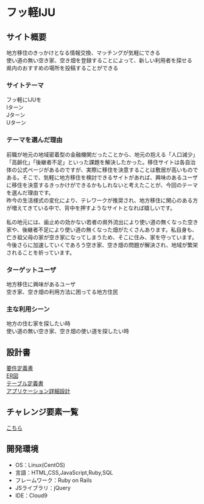 # フッ軽IJU

## サイト概要
地方移住のきっかけとなる情報交換、マッチングが気軽にできる<br>
使い道の無い空き家、空き畑を登録することによって、新しい利用者を探せる<br>
県内のおすすめの場所を投稿することができる

### サイトテーマ
フッ軽にIJUを<br>
Iターン<br>
Jターン<br>
Uターン

### テーマを選んだ理由
前職が地元の地域密着型の金融機関だったことから、地元の抱える「人口減少」「高齢化」「後継者不足」といった課題を解決したかった。移住サイトは各自治体の公式ページがあるのですが、実際に移住を決意することは敷居が高いものである。そこで、気軽に地方移住を検討できるサイトがあれば、興味のあるユーザに移住を決意するきっかけができるかもしれないと考えたことが、今回のテーマを選んだ理由です。<br>
昨今の生活様式の変化により、テレワークが推奨され、地方移住に関心のある方が増えてきている中で、背中を押すようなサイトとなれば嬉しいです。<br>
<br>
私の地元には、歯止めの効かない若者の県外流出により使い道の無くなった空き家や、後継者不足により使い道の無くなった畑がたくさんあります。私自身も、亡き祖父母の家が空き家になってしまうため、そこに住み、家を守っています。今後さらに加速していくであろう空き家、空き畑の問題が解決され、地域が繁栄されることを祈っています。

### ターゲットユーザ
地方移住に興味があるユーザ<br>
空き家、空き畑の利用方法に困ってる地方住民

### 主な利用シーン
地方の住む家を探したい時<br>
使い道の無い空き家、空き畑の使い道を探したい時

## 設計書
[要件定義書](https://docs.google.com/document/d/13kaw9P5JomKceFN5depuyCp2szuRZ6eff6h0cm00p0U/edit?usp=sharing)<br>
[ER図](https://drive.google.com/file/d/1tlGojJsR6fAiQodLzHVLwaqlnRmPuNKX/view?usp=sharing)<br>
[テーブル定義書](https://drive.google.com/file/d/1LerAktZ6Sq8G1UuAxv0_WI6a6jRvzBOg/view?usp=sharing)<br>
[アプリケーション詳細設計](https://docs.google.com/spreadsheets/d/1iOchvw4aH8ZQej_mCfFOO94AXh2QBKKz8eDE6doOBQQ/edit?usp=sharing)

## チャレンジ要素一覧
[こちら](https://docs.google.com/spreadsheets/d/1OipU1JoiOw8zmt7YMVKOUo39iZNlWl4apbKiWS0jK0E/edit?usp=sharing)

## 開発環境
- OS：Linux(CentOS)
- 言語：HTML,CSS,JavaScript,Ruby,SQL
- フレームワーク：Ruby on Rails
- JSライブラリ：jQuery
- IDE：Cloud9

<!-- ## 使用素材
- 外部サービスの画像素材・音声素材を使用した場合は、必ずサービス名とURLを明記してください。
- 使用しない場合は、使用素材の項目をREADMEから削除してください。 -->
